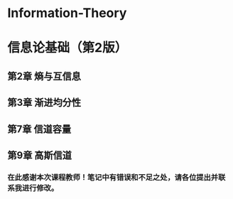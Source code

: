 # Information-Theory
# 信息论基础（第2版）
## 第2章 熵与互信息
## 第3章 渐进均分性
## 第7章 信道容量
## 第9章 高斯信道

### 在此感谢本次课程教师！笔记中有错误和不足之处，请各位提出并联系我进行修改。


